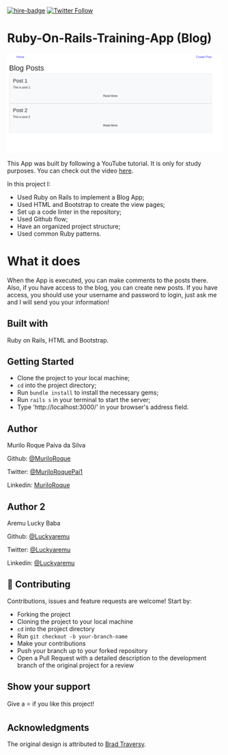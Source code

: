 [![hire-badge](https://img.shields.io/badge/Consult%20/%20Hire%20Murilo-Click%20to%20Contact-brightgreen)](mailto:muriloengqui@gmail.com) [![Twitter Follow](https://img.shields.io/twitter/follow/MuriloRoquePai1?label=Follow%20Murilo%20on%20Twitter&style=social)](https://twitter.com/MuriloRoquePai1)

# Ruby-On-Rails-Training-App (Blog)

![screenshot](images/screenshot.png)

This App was built by following a YouTube tutorial. It is only for study purposes. You can check out the video [here](https://www.youtube.com/watch?v=pPy0GQJLZUM).

In this project I:

- Used Ruby on Rails to implement a Blog App;
- Used HTML and Bootstrap to create the view pages;
- Set up a code linter in the repository;
- Used Github flow;
- Have an organized project structure;
- Used common Ruby patterns.

# What it does

When the App is executed, you can make comments to the posts there. Also, if you have access to the blog, you can create new posts. If you have access, you should use your username and password to login, just ask me and I will send you your information!

## Built with

Ruby on Rails, HTML and Bootstrap.

## Getting Started

- Clone the project to your local machine;
- `cd` into the project directory;
- Run `bundle install` to install the necessary gems;
- Run `rails s` in your terminal to start the server;
- Type 'http://localhost:3000/' in your browser's address field.

## Author

Murilo Roque Paiva da Silva

Github: [@MuriloRoque](https://github.com/MuriloRoque)

Twitter: [@MuriloRoquePai1](https://twitter.com/MuriloRoquePai1)

Linkedin: [MuriloRoque](https://www.linkedin.com/in/murilo-roque-b1268741/)

## Author 2

Aremu Lucky Baba

Github: [@Luckyaremu](https://github.com/Luckyaremu)

Twitter: [@Luckyaremu](https://twitter.com/luckyaremu)

Linkedin: [@Luckyaremu](https://www.linkedin.com/in/lucky-aremu-24807a145/)


## 🤝 Contributing

Contributions, issues and feature requests are welcome! Start by:

- Forking the project
- Cloning the project to your local machine
- `cd` into the project directory
- Run `git checkout -b your-branch-name`
- Make your contributions
- Push your branch up to your forked repository
- Open a Pull Request with a detailed description to the development branch of the original project for a review

## Show your support

Give a ⭐️ if you like this project!

## Acknowledgments

The original design is attributed to [Brad Traversy](https://github.com/bradtraversy).
